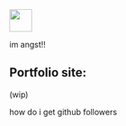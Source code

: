 <img src="https://media.discordapp.net/attachments/1055919462668304416/1126017953889001512/Screenshot_20230705-071238.png" width="40" height="40">

im angst!!

## Portfolio site:

(wip)


how do i get github followers